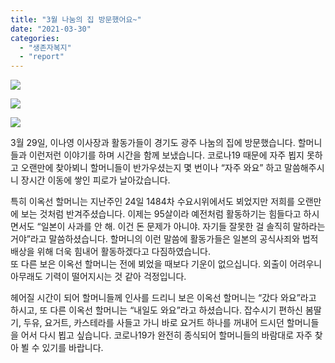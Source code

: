 ```yaml
---
title: "3월 나눔의 집 방문했어요~"
date: "2021-03-30"
categories: 
  - "생존자복지"
  - "report"
---
```


![](https://womenandwar.net/kr/wp-content/uploads/2021/03/photo_2021-03-30_18-16-48-1024x577.jpg)

![](https://womenandwar.net/kr/wp-content/uploads/2021/03/photo_2021-03-30_18-21-36-768x1024.jpg)

![](https://womenandwar.net/kr/wp-content/uploads/2021/03/photo_2021-03-30_17-56-23-복사본-768x1024.jpg)

3월 29일, 이나영 이사장과 활동가들이 경기도 광주 나눔의 집에 방문했습니다. 할머니들과 이런저런 이야기를 하며 시간을 함께 보냈습니다. 코로나19 때문에 자주 뵙지 못하고 오랜만에 찾아뵈니 할머니들이 반가우셨는지 몇 번이나 “자주 와요” 하고 말씀해주시니 장시간 이동에 쌓인 피로가 날아갔습니다.

특히 이옥선 할머니는 지난주인 24일 1484차 수요시위에서도 뵈었지만 저희를 오랜만에 보는 것처럼 반겨주셨습니다. 이제는 95살이라 예전처럼 활동하기는 힘들다고 하시면서도 “일본이 사과를 안 해. 이건 돈 문제가 아니야. 자기들 잘못한 걸 솔직히 말하라는 거야”라고 말씀하셨습니다. 할머니의 이런 말씀에 활동가들은 일본의 공식사죄와 법적배상을 위해 더욱 힘내어 활동하겠다고 다짐하였습니다.  
또 다른 보은 이옥선 할머니는 전에 뵈었을 때보다 기운이 없으십니다. 외출이 어려우니 아무래도 기력이 떨어지시는 것 같아 걱정입니다.  
  
헤어질 시간이 되어 할머니들께 인사를 드리니 보은 이옥선 할머니는 “갔다 와요”라고 하시고, 또 다른 이옥선 할머니는 “내일도 와요”라고 하셨습니다. 잡수시기 편하신 봄딸기, 두유, 요거트, 카스테라를 사들고 가니 바로 요거트 하나를 꺼내어 드시던 할머니들을 어서 다시 뵙고 싶습니다. 코로나19가 완전히 종식되어 할머니들의 바람대로 자주 찾아 뵐 수 있기를 바랍니다.
